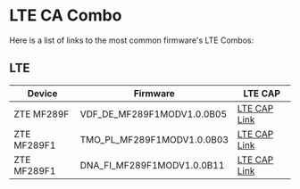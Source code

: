 # LTE CA Combo

Here is a list of links to the most common firmware's LTE Combos:

## LTE

| Device      | Firmware                               | LTE CAP                                                                                   |
|-------------|----------------------------------------|-------------------------------------------------------------------------------------------|
| ZTE MF289F   | VDF_DE_MF289F1MODV1.0.0B05              | [LTE CAP Link](https://uecapability.smartphonecombo.it/view/multi/?id=e2678120-ca1c-4fd6-9c8b-ac65b4058098) |
| ZTE MF289F1  | TMO_PL_MF289F1MODV1.0.0B03              | [LTE CAP Link](https://uecapability.smartphonecombo.it/view/multi/?id=30b2137a-c875-407a-ad89-0937bdec41c3) |
| ZTE MF289F1  | DNA_FI_MF289F1MODV1.0.0B11              | [LTE CAP Link](https://uecapability.smartphonecombo.it/view/multi/?id=91ba7a55-98ea-4989-8d9a-9da54d34c4f8) |
